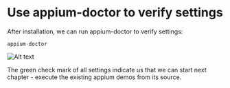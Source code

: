 # Use appium-doctor to verify settings

After installation, we can run appium-doctor to verify settings:
<pre><code>appium-doctor
</code></pre>

![Alt text](https://raw.githubusercontent.com/hy1984427/appium/master/images/appium_doctor.png "appium-doctor")

The green check mark of all settings indicate us that we can start next chapter - execute the existing appium demos from its source.
